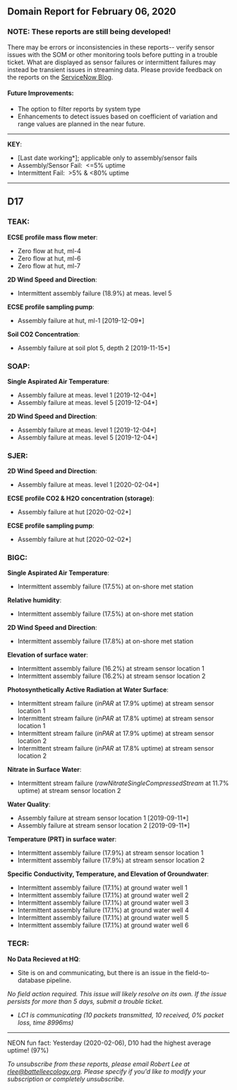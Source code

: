 ## Domain Report for February 06, 2020


### NOTE: These reports are still being developed!
There may be errors or inconsistencies in these reports-- verify sensor issues with the SOM or other monitoring tools before putting in a trouble ticket. What are displayed as sensor failures or intermittent failures may instead be transient issues in streaming data.
Please provide feedback on the reports on the [ServiceNow Blog](https://neon.service-now.com/community?id=community_blog&sys_id=9b4fbe8adbed734017ecf9041d9619be).

#### Future Improvements: 
 - The option to filter reports by system type 
 - Enhancements to detect issues based on coefficient of variation and range values are planned in the near future.

***

**KEY**:

 - [Last date working*]; applicable only to assembly/sensor fails
 - Assembly/Sensor Fail:&nbsp;&nbsp;<=5% uptime
 - Intermittent Fail:&nbsp;&nbsp;>5% & <80% uptime

***
## D17

### TEAK:

**ECSE profile mass flow meter**:
 - Zero flow at hut, ml-4
 - Zero flow at hut, ml-6
 - Zero flow at hut, ml-7

**2D Wind Speed and Direction**:
 - Intermittent assembly failure (18.9%) at meas. level 5

**ECSE profile sampling pump**:
 - Assembly failure at hut, ml-1 [2019-12-09*]

**Soil CO2 Concentration**:
 - Assembly failure at soil plot 5, depth 2 [2019-11-15*]

### SOAP:

**Single Aspirated Air Temperature**:
 - Assembly failure at meas. level 1 [2019-12-04*]
 - Assembly failure at meas. level 5 [2019-12-04*]

**2D Wind Speed and Direction**:
 - Assembly failure at meas. level 1 [2019-12-04*]
 - Assembly failure at meas. level 5 [2019-12-04*]

### SJER:

**2D Wind Speed and Direction**:
 - Assembly failure at meas. level 1 [2020-02-04*]

**ECSE profile CO2 & H2O concentration (storage)**:
 - Assembly failure at hut [2020-02-02*]

**ECSE profile sampling pump**:
 - Assembly failure at hut [2020-02-02*]

### BIGC:

**Single Aspirated Air Temperature**:
 - Intermittent assembly failure (17.5%) at on-shore met station

**Relative humidity**:
 - Intermittent assembly failure (17.5%) at on-shore met station

**2D Wind Speed and Direction**:
 - Intermittent assembly failure (17.8%) at on-shore met station

**Elevation of surface water**:
 - Intermittent assembly failure (16.2%) at stream sensor location 1
 - Intermittent assembly failure (16.2%) at stream sensor location 2

**Photosynthetically Active Radiation at Water Surface**:
 - Intermittent stream failure (_inPAR_ at 17.9% uptime) at stream sensor location 1
 - Intermittent stream failure (_inPAR_ at 17.8% uptime) at stream sensor location 1
 - Intermittent stream failure (_inPAR_ at 17.9% uptime) at stream sensor location 2
 - Intermittent stream failure (_inPAR_ at 17.8% uptime) at stream sensor location 2

**Nitrate in Surface Water**:
 - Intermittent stream failure (_rawNitrateSingleCompressedStream_ at 11.7% uptime) at stream sensor location 2

**Water Quality**:
 - Assembly failure at stream sensor location 1 [2019-09-11*]
 - Assembly failure at stream sensor location 2 [2019-09-11*]

**Temperature (PRT) in surface water**:
 - Intermittent assembly failure (17.9%) at stream sensor location 1
 - Intermittent assembly failure (17.9%) at stream sensor location 2

**Specific Conductivity, Temperature, and Elevation of Groundwater**:
 - Intermittent assembly failure (17.1%) at ground water well 1
 - Intermittent assembly failure (17.1%) at ground water well 2
 - Intermittent assembly failure (17.1%) at ground water well 3
 - Intermittent assembly failure (17.1%) at ground water well 4
 - Intermittent assembly failure (17.1%) at ground water well 5
 - Intermittent assembly failure (17.1%) at ground water well 6

### TECR:

**No Data Recieved at HQ**:
 - Site is on and communicating, but there is an issue in the field-to-database pipeline. 

 _*No field action required*. This issue will likely resolve on its own. If the issue persists for more than 5 days, submit a trouble ticket._
 - _LC1 is communicating (10 packets transmitted, 10 received, 0% packet loss, time 8996ms)_

***
NEON fun fact: Yesterday (2020-02-06), D10 had the highest average uptime! (97%)

_To unsubscribe from these reports, please email Robert Lee at rlee@battelleecology.org. Please specify if you'd like to modify your subscription or completely unsubscribe._
